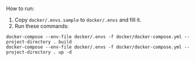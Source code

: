 How to run: 
1. Copy `docker/.envs.sample` to `docker/.envs` and fill it.
2. Run these commands:
```
docker-compose --env-file docker/.envs -f docker/docker-compose.yml --project-directory . build
docker-compose --env-file docker/.envs -f docker/docker-compose.yml --project-directory . up -d
```
